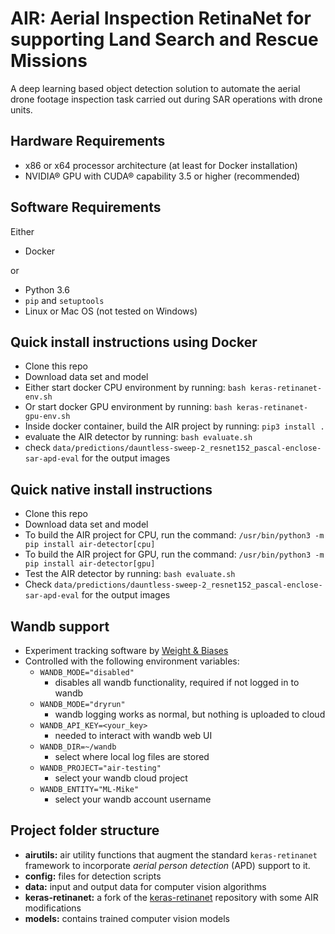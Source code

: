 # AIR: Aerial Inspection RetinaNet for supporting Land Search and Rescue Missions

 A deep learning based object detection solution to automate the aerial drone footage inspection task carried out during SAR operations with drone units.


## Hardware Requirements
- x86 or x64 processor architecture (at least for Docker installation)
- NVIDIA® GPU with CUDA® capability 3.5 or higher (recommended)

## Software Requirements

Either
- Docker

or
- Python 3.6
- `pip` and `setuptools`
- Linux or Mac OS (not tested on Windows)

## Quick install instructions using Docker
- Clone this repo 
- Download data set and model
- Either start docker CPU environment by running: `bash keras-retinanet-env.sh`
- Or start docker GPU environment by running: `bash keras-retinanet-gpu-env.sh`
- Inside docker container, build the AIR project by running: `pip3 install .`
- evaluate the AIR detector by running: `bash evaluate.sh`
- check `data/predictions/dauntless-sweep-2_resnet152_pascal-enclose-sar-apd-eval` for the output images

## Quick native install instructions 
- Clone this repo 
- Download data set and model
- To build the AIR project for CPU, run the command: `/usr/bin/python3 -m pip install air-detector[cpu]`
- To build the AIR project for GPU, run the command: `/usr/bin/python3 -m pip install air-detector[gpu]`
- Test the AIR detector by running: `bash evaluate.sh`
- Check `data/predictions/dauntless-sweep-2_resnet152_pascal-enclose-sar-apd-eval` for the output images

## Wandb support
- Experiment tracking software by [Weight & Biases](https://wandb.ai/home)
- Controlled with the following environment variables:
    - `WANDB_MODE="disabled"`
        - disables all wandb functionality, required if not logged in to wandb
    - `WANDB_MODE="dryrun"`
        - wandb logging works as normal, but nothing is uploaded to cloud
    - `WANDB_API_KEY=<your_key>`
        - needed to interact with wandb web UI
    - `WANDB_DIR=~/wandb` 
        - select where local log files are stored
    - `WANDB_PROJECT="air-testing"`
        - select your wandb cloud project
    - `WANDB_ENTITY="ML-Mike"`
        - select your wandb account username

## Project folder structure

- **airutils:** air utility functions that augment the standard `keras-retinanet` framework to incorporate *aerial person detection* (APD) support to it.
- **config:**  files for detection scripts
- **data:** input and output data for computer vision algorithms
- **keras-retinanet:** a fork of the [keras-retinanet](https://github.com/fizyr/keras-retinanet) repository with some AIR modifications
- **models:** contains trained computer vision models
